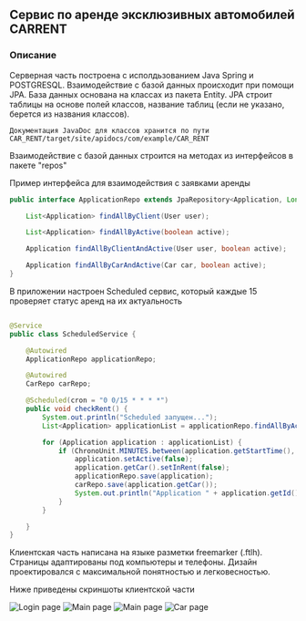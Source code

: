 ## Сервис по аренде эксклюзивных автомобилей CARRENT

### Описание

Серверная часть построена с исполдьзованием Java Spring и POSTGRESQL. Взаимодействие с базой данных происходит при
помощи JPA. База данных основана на классах из пакета Entity. JPA строит таблицы на основе полей классов, название
таблиц (если не указано, берется из названия классов).

    Документация JavaDoc для классов хранится по пути CAR_RENT/target/site/apidocs/com/example/CAR_RENT

Взаимодействие с базой данных строится на методах из интерфейсов в пакете "repos"

Пример интерфейса для взаимодействия с заявками аренды

```java
public interface ApplicationRepo extends JpaRepository<Application, Long> {

    List<Application> findAllByClient(User user);

    List<Application> findAllByActive(boolean active);

    Application findAllByClientAndActive(User user, boolean active);

    Application findAllByCarAndActive(Car car, boolean active);
}

```

В приложении настроен Scheduled сервис, который каждые 15 проверяет статус аренд на их актуальность

```java

@Service
public class ScheduledService {

    @Autowired
    ApplicationRepo applicationRepo;

    @Autowired
    CarRepo carRepo;

    @Scheduled(cron = "0 0/15 * * * *")
    public void checkRent() {
        System.out.println("Scheduled запущен...");
        List<Application> applicationList = applicationRepo.findAllByActive(true);

        for (Application application : applicationList) {
            if (ChronoUnit.MINUTES.between(application.getStartTime(), LocalDateTime.now()) >= 60) {
                application.setActive(false);
                application.getCar().setInRent(false);
                applicationRepo.save(application);
                carRepo.save(application.getCar());
                System.out.println("Application " + application.getId() + " - закрыта");
            }
        }

    }
}
```

Клиентская часть написана на языке разметки freemarker (.ftlh). Страницы адаптированы под компьютеры и телефоны. Дизайн
проектировался с максимальной понятностью и легковесностью.

Ниже приведены скриншоты клиентской части

![Login page](https://s1.hostingkartinok.com/uploads/images/2022/03/b49bb37b0436b7018764722c959eec83.png)
![Main page](https://s1.hostingkartinok.com/uploads/images/2022/03/3e13d4fd905488078aa597db3115f8d3.png)
![Main page](https://s1.hostingkartinok.com/uploads/images/2022/03/7eca2167e63988ccb47bde3717215f07.png)
![Car page](https://s1.hostingkartinok.com/uploads/images/2022/03/29cdc79e7c40b112fa4dc3d7d9930d80.png)
